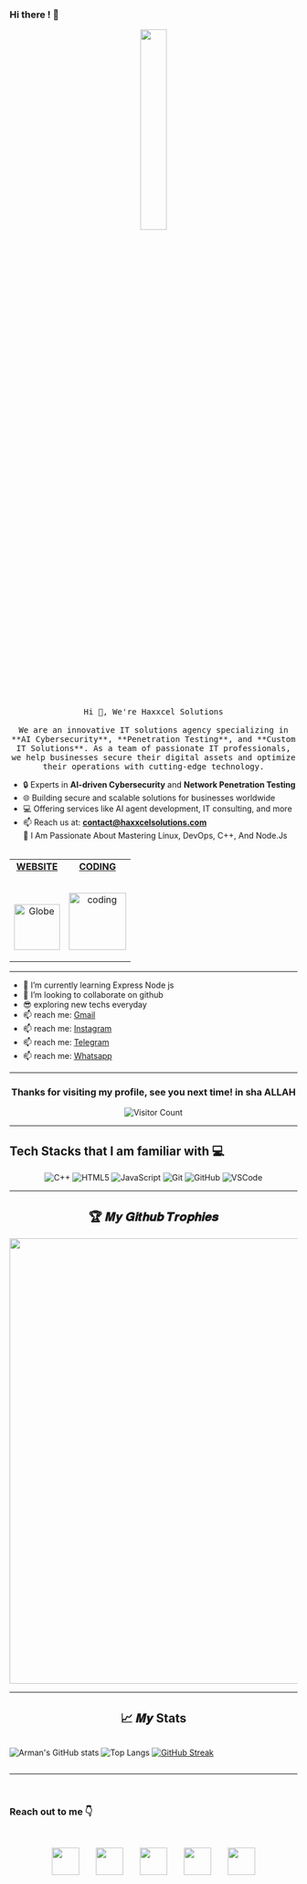 ### Hi there ! :wave:

<p align="center">
  <img src="images/welcome.gif" width="30%">
  <br><br>
  <samp>
    Hi 👋, We're Haxxcel Solutions
    <br>
    <br>
    We are an innovative IT solutions agency specializing in **AI Cybersecurity**, **Penetration Testing**, and **Custom IT Solutions**. As a team of passionate IT professionals, we help businesses secure their digital assets and optimize their operations with cutting-edge technology.

- 🔒 Experts in **AI-driven Cybersecurity** and **Network Penetration Testing**
- 🌐 Building secure and scalable solutions for businesses worldwide
- 💻 Offering services like AI agent development, IT consulting, and more
- 📫 Reach us at: **contact@haxxcelsolutions.com**
    <br>
    :dizzy: I Am Passionate About Mastering Linux, DevOps, C++, And Node.Js 
    <br><br>
  </samp>
</p>


<!-- social site -->
<table width="100%" align="center">
<tr>
<td align="center">
<a href="https://www.activewhatsappgrouplinks.xyz/" target="_blank">
<strong>WEBSITE</strong>
<br />
<br />
<br />

<p>

<img alt="Globe" height="80" src="images/WEBSITE.gif">
</a>
</p>

</td>


<td align="center">
<a href="https://portfolio.atsix.online/" target="_blank">
<strong>CODING</strong>
<br />
<br />


<p>
<img height="100" alt="coding" src="images/CODING.gif"> 
</a>
</p>

</td>
</tr>
</table>






<hr style="height:2px;border-width:0;color:gray;background-color:gray">

- 🌱 I’m currently learning Express Node js
- 💞️ I’m looking to collaborate on github
- :sunglasses: exploring new techs everyday
- 📫 reach me: [Gmail](mailto:metheiram@gmail.com)
- 📫 reach me: [Instagram](https://www.instagram.com/metheiram)
- 📫 reach me: [Telegram](https://t.me/metheiram)
- 📫 reach me: [Whatsapp](https://wa.me/03063928834)


<hr style="height:2px;border-width:0;color:gray;background-color:gray">
<div align="center">

### Thanks for visiting my profile, see you next time! in sha ALLAH
 ![Visitor Count](https://profile-counter.glitch.me/metheiram/count.svg)

</div>


<hr style="height:2px;border-width:0;color:gray;background-color:gray">


## Tech Stacks that I am familiar with :computer:

<div align="center">
  
![C++](https://img.shields.io/badge/c++-%2300599C.svg?style=for-the-badge&logo=c%2B%2B&logoColor=white)
![HTML5](https://img.shields.io/badge/html5-%23E34F26.svg?style=for-the-badge&logo=html5&logoColor=white)
![JavaScript](https://img.shields.io/badge/javascript-%23323330.svg?style=for-the-badge&logo=javascript&logoColor=%23F7DF1E)
![Git](https://img.shields.io/badge/git-%23F05033.svg?style=for-the-badge&logo=git&logoColor=white)
![GitHub](https://img.shields.io/badge/GitHub-100000?style=for-the-badge&logo=github&logoColor=white)
![VSCode](https://img.shields.io/badge/visual%20studio%20code-blue.svg?style=for-the-badge&logo=visual%20studio%20code)
  
</div>

<hr style="height:2px;border-width:0;color:gray;background-color:gray">


<h2 align="center">🏆 𝑴𝒚 𝑮𝒊𝒕𝒉𝒖𝒃 𝑻𝒓𝒐𝒑𝒉𝒊𝒆𝒔</h2>
<p align="center">
<img src="https://github-profile-trophy.vercel.app/?username=metheiram&theme=radical&&title=Stars,Followers,Commit,PR,Repo,Issues&no-frame=true" width="780px"  />

<hr style="height:2px;border-width:0;color:gray;background-color:gray">

<h2 align="center">📈 𝑴𝒚 Stats </h2>
<div align="center" style="display:flex; width:100%;">
  
  ![Arman's GitHub stats](https://github-readme-stats.vercel.app/api?username=metheiram&show_icons=true&theme=onedark) 
  ![Top Langs](https://github-readme-stats.vercel.app/api/top-langs/?username=metheiram&layout=compact)
  [![GitHub Streak](https://streak-stats.demolab.com?user=metheiram&theme=radical&border_radius=50&date_format=n%2Fj%5B%2FY%5D)](https://git.io/streak-stats)
  
</div>


<hr style="height:2px;border-width:0;color:gray;background-color:gray">


<br>

### Reach out to me :point_down:
<br>

<div align="center">

<a  href="https://www.linkedin.com/in/mr-ali-874742259/" target="_blank"><img src="https://blog-assets.hootsuite.com/wp-content/uploads/2018/09/In-2C-54px-R.png" width="48px" height="48px"></a>
<a style="padding-left:5%" href="https://github.com/metheiram" target="_blank"><img src="https://cdn.icon-icons.com/icons2/2351/PNG/512/logo_github_icon_143196.png" width="48px" height="48px" ></a>
<a style="padding-left:5%" href="https://twitter.com/metheiram" target="_blank"><img src="https://i.ibb.co/kmgQVyW/twitter.png" width="48px" height="48px"></a>
<a style="padding-left:5%" href="https://www.instagram.com/mrsaqibale" target="_blank"><img src="https://upload.wikimedia.org/wikipedia/commons/thumb/a/a5/Instagram_icon.png/1024px-Instagram_icon.png" width="48px" height="48px"></a>
<a style="padding-left:5%" href="https://t.me/mrsaqibale" target="_blank"><img src="https://upload.wikimedia.org/wikipedia/commons/thumb/8/83/Telegram_2019_Logo.svg/640px-Telegram_2019_Logo.svg.png" width="48px" height="48px"></a>

</div>
